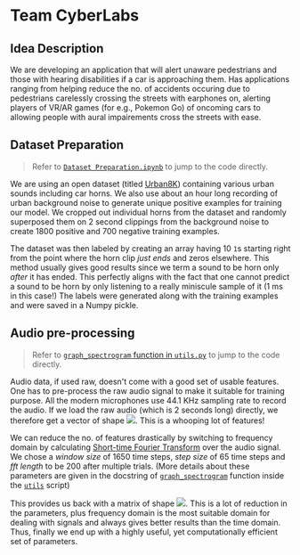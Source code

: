 # Team CyberLabs

## Idea Description
We are developing an application that will alert unaware pedestrians and those with
hearing disabilities if a car is approaching them. Has applications ranging from
helping reduce the no. of accidents occuring due to pedestrians carelessly crossing the streets
with earphones on, alerting players of VR/AR games (for e.g., Pokemon Go) of oncoming
cars to allowing people with aural impairements cross the streets with ease.

## Dataset Preparation
> Refer to [`Dataset Preparation.ipynb`](./Dataset%20Preparation.ipynb) to jump to the code directly.

We are using an open dataset (titled [Urban8K](https://urbansounddataset.weebly.com/urbansound8k.html)) containing various
urban sounds including car horns. We also use about an hour long recording of
urban background noise to generate unique positive examples for training our model.
We cropped out individual horns from the dataset and randomly superposed them
on 2 second clippings from the background noise to create 1800 positive and 700 negative
training examples.

The dataset was then labeled by creating an array having 10 `1`s starting right
from the point where the horn clip _just ends_ and zeros elsewhere.
This method usually gives good results since we term a sound to be horn only _after_
it has ended. This perfectly aligns with the fact that one cannot predict a sound to be horn by only listening to a really miniscule sample of it (1 ms in this case!)
The labels were generated along with the training examples and were saved in a Numpy pickle.

## Audio pre-processing
> Refer to [`graph_spectrogram` function in `utils.py`](./utils.py#L7) to jump to the code directly.

Audio data, if used raw, doesn't come with a good set of usable features. One has to
pre-process the raw audio signal to make it suitable for training purpose.
All the modern microphones use 44.1 KHz sampling rate to record the audio.
If we load the raw audio (which is 2 seconds long) directly, we therefore get a
vector of shape  <img src="https://latex.codecogs.com/gif.latex?[882000%20*%201]" />. This is a whooping lot of features!

We can reduce the no. of features drastically by switching to frequency domain
by calculating [Short-time Fourier Transform](https://en.wikipedia.org/wiki/Short-time_Fourier_transform) over the audio signal.
We chose a _window size_ of 1650 time steps, _step size_ of 65 time steps and _fft length_ to be 200 after multiple trials.
(More details about these parameters are given in the docstring of [`graph_spectrogram`](./utils.py#L7) function inside the [`utils`](./utils.py) script)

This provides us back with a matrix of shape <img src="https://latex.codecogs.com/gif.latex?[1332%20*%20101]" />.
This is a lot of reduction in the parameters, plus frequency domain is the most suitable domain
for dealing with signals and always gives better results than the time domain. Thus,
finally we end up with a highly useful, yet computationally efficient set of parameters.
